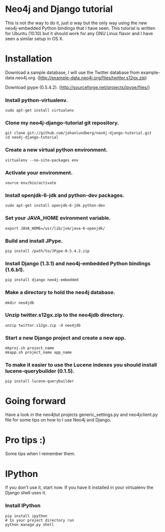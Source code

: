 # Neo4j and Django tutorial

This is not _the_ way to do it, just _a_ way but the only way using the
new neo4j-embedded Python bindings that I have seen.
This tutorial is written for Ubuntu (10.10) but it should work for any
GNU Linux flavor and I have seen a similar setup in OS X.

# Installation

Download a sample database, I will use the Twitter database from
example-data.neo4j.org.
(http://example-data.neo4j.org/files/twitter.s12gx.zip)

Download jpype (0.5.4.2).
(http://sourceforge.net/projects/jpype/files/)

### Install python-virtualenv.
    sudo apt-get install virtualenv

### Clone my neo4j-django-tutorial git repository.
    git clone git://github.com/johanlundberg/neo4j-django-tutorial.git
    cd neo4j-django-tutorial

### Create a new virtual python environment.
    virtualenv --no-site-packages env

### Activate your environment.
    source env/bin/activate

### Install openjdk-6-jdk and python-dev packages.
    sudo apt-get install openjdk-6-jdk python-dev

### Set your JAVA_HOME evironment variable.
    export JAVA_HOME=/usr/lib/jvm/java-6-openjdk/

### Build and install JPype.
    pip install /path/to/JPype-0.5.4.2.zip

### Install Django (1.3.1) and neo4j-embedded Python bindings (1.6.b1).
    pip install django neo4j-embedded

### Make a directory to hold the neo4j database.
    mkdir neo4jdb

### Unzip twitter.s12gx.zip to the neo4jdb directory.
    unzip twitter.s12gx.zip -d neo4jdb

### Start a new Django project and create a new app.
    mkproj.sh project_name
    mkapp.sh project_name app_name

### To make it easier to use the Lucene indexes you should install lucene-querybuilder (0.1.5).
    pip install lucene-querybuilder

# Going forward
Have a look in the neo4jtut projects generic_settings.py and
neo4jclient.py file for some tips on how to I use Neo4j and Django.

# Pro tips :)
Some tips when I remember them.

# IPython
If you don't use it, start now. If you have it installed in your virtualenv the Django shell uses it.
### Install IPython
    pip install ipython
    # In your project directory run
    python manage.py shell
